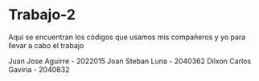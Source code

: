 # Trabajo-2

Aqui se encuentran los còdigos que usamos mis compañeros y yo para llevar a cabo el trabajo

Juan Jose Aguirre - 2022015
Joan Steban Luna - 2040362
Dilxon Carlos Gaviria - 2040832
